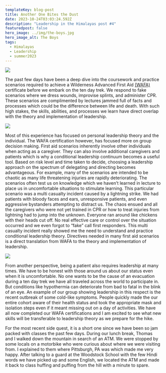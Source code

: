 ```yaml
---
templateKey: blog-post
title: Another One Bites the Dust
date: 2023-10-24T03:03:24.592Z
description: "Leadership in the Himalayas post #4"
featuredpost: false
hero_image: ../img/the-boys.jpg
hero_image_alt: The Boys
tags:
  - Himalayas
  - Leadership
  - summer2023
---
```



![](https://pittbusinesstotheworld.com/wp-content/uploads/2023/05/8C369EC4-0F9A-4AE1-A8D2-DA26E9BA430E.jpg)

The past few days have been a deep dive into the coursework and practice scenarios required to achieve a Wilderness Advanced First Aid [(WAFA)](https://www.haniflcentre.in/courses-detail?c=NjYwNlJD) certificate before we embark on the ten day trek. We respond to fake scenarios where we dress wounds, improvise splints, and administer CPR. These scenarios are complimented by lectures jammed full of facts and processes which could be the difference between life and death. With such high stakes, the skills, abilities, and processes we learn have direct overlap with the theory and implementation of leadership. 

![](https://pittbusinesstotheworld.com/wp-content/uploads/2023/05/4616C867-A595-433F-85FA-83D2FD1E4465-768x1024.jpg)

Most of this experience has focused on personal leadership theory and the individual. The WAFA certification however, has focused more on group decision making. First aid scenarios inherently involve other individuals when acting as a caregiver. They can also involve additional caregivers and patients which is why a conditional leadership continuum becomes a useful tool. Based on risk level and time taken to decide, choosing a leadership approach on the spectrum of delegating and directing becomes advantageous. For example, many of the scenarios are intended to be chaotic as many life threatening injuries are rapidly deteriorating. The scenarios often test us on knowledge which we haven’t learned in lecture to place us in uncomfortable situations to stimulate learning. This particular scenario was a multi casualty incident caused by a lightning strike. We had patients with bloody faces and ears, unresponsive patients, and even aggressive bystanders attempting to distract us. The chaos ensued and all the caregivers who were not yet trained in CPR or how to treat injuries from lightning had to jump into the unknown. Everyone ran around like chickens with their heads cut off. No real effective care or control over the situation occurred and we even forgot to “fake” call first responders. This multi casualty incident really showed me the need to understand and practice conditional leadership theory. Directives needed in many first aid scenarios is a direct translation from WAFA to the theory and implementation of leadership. 

![](https://pittbusinesstotheworld.com/wp-content/uploads/2023/05/CF54F5FB-AD29-4FF7-8E5A-33E5061FEF9D-768x1024.jpg)

From another perspective, being a patient also requires leadership at many times. We have to be honest with those around us about our status even when it is uncomfortable. No one wants to be the cause of an evacuation during a ten day trek we have all traveled across the world to participate in. But conditions like hypothermia can deteriorate from bad to fatal in the blink of an eye. An example of our group showing leadership in this respect is the recent outbreak of some cold-like symptoms. People quickly made the our entire cohort aware of their health status and took the appropriate mask and isolation steps even if it meant missing out on a day of activities. We have all now completed our WAFA certifications and I am excited to see what new skills will be transferable to leadership theory as we prepare for the hike. 

For the most recent side quest, it is a short one since we have been so jam packed with classes the past few days. During our lunch break, Thomas and I walked down the mountain in search of an ATM. We were stopped by some locals on a motorbike who were curious about where we were visiting from. I explained to them where Pittsburgh, PA was which made me very happy. After talking to a guard at the Woodstock School with the few Hindi words we have picked up and some English, we located the ATM and made it back to class huffing and puffing from the hill with a minute to spare.